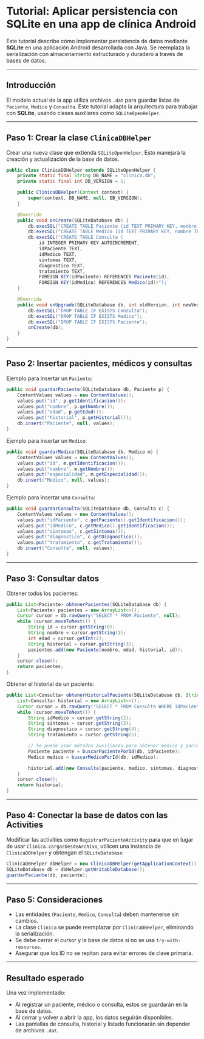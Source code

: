 # Tutorial: Aplicar persistencia con SQLite en una app de clínica Android

Este tutorial describe cómo implementar persistencia de datos mediante **SQLite** en una aplicación Android desarrollada con Java. Se reemplaza la serialización con almacenamiento estructurado y duradero a través de bases de datos.

---

## Introducción

El modelo actual de la app utiliza archivos `.dat` para guardar listas de `Paciente`, `Medico` y `Consulta`. Este tutorial adapta la arquitectura para trabajar con **SQLite**, usando clases auxiliares como `SQLiteOpenHelper`.

---

## Paso 1: Crear la clase `ClinicaDBHelper`

Crear una nueva clase que extienda `SQLiteOpenHelper`. Esto manejará la creación y actualización de la base de datos.

```java
public class ClinicaDBHelper extends SQLiteOpenHelper {
    private static final String DB_NAME = "clinica.db";
    private static final int DB_VERSION = 1;

    public ClinicaDBHelper(Context context) {
        super(context, DB_NAME, null, DB_VERSION);
    }

    @Override
    public void onCreate(SQLiteDatabase db) {
        db.execSQL("CREATE TABLE Paciente (id TEXT PRIMARY KEY, nombre TEXT, edad INTEGER, historial TEXT)");
        db.execSQL("CREATE TABLE Medico (id TEXT PRIMARY KEY, nombre TEXT, especialidad TEXT)");
        db.execSQL("CREATE TABLE Consulta (
            id INTEGER PRIMARY KEY AUTOINCREMENT,
            idPaciente TEXT,
            idMedico TEXT,
            sintomas TEXT,
            diagnostico TEXT,
            tratamiento TEXT,
            FOREIGN KEY(idPaciente) REFERENCES Paciente(id),
            FOREIGN KEY(idMedico) REFERENCES Medico(id))");
    }

    @Override
    public void onUpgrade(SQLiteDatabase db, int oldVersion, int newVersion) {
        db.execSQL("DROP TABLE IF EXISTS Consulta");
        db.execSQL("DROP TABLE IF EXISTS Medico");
        db.execSQL("DROP TABLE IF EXISTS Paciente");
        onCreate(db);
    }
}
```

---

## Paso 2: Insertar pacientes, médicos y consultas

Ejemplo para insertar un `Paciente`:

```java
public void guardarPaciente(SQLiteDatabase db, Paciente p) {
    ContentValues values = new ContentValues();
    values.put("id", p.getIdentificacion());
    values.put("nombre", p.getNombre());
    values.put("edad", p.getEdad());
    values.put("historial", p.getHistorial());
    db.insert("Paciente", null, values);
}
```

Ejemplo para insertar un `Medico`:

```java
public void guardarMedico(SQLiteDatabase db, Medico m) {
    ContentValues values = new ContentValues();
    values.put("id", m.getIdentificacion());
    values.put("nombre", m.getNombre());
    values.put("especialidad", m.getEspecialidad());
    db.insert("Medico", null, values);
}
```

Ejemplo para insertar una `Consulta`:

```java
public void guardarConsulta(SQLiteDatabase db, Consulta c) {
    ContentValues values = new ContentValues();
    values.put("idPaciente", c.getPaciente().getIdentificacion());
    values.put("idMedico", c.getMedico().getIdentificacion());
    values.put("sintomas", c.getSintomas());
    values.put("diagnostico", c.getDiagnostico());
    values.put("tratamiento", c.getTratamiento());
    db.insert("Consulta", null, values);
}
```

---

## Paso 3: Consultar datos

Obtener todos los pacientes:

```java
public List<Paciente> obtenerPacientes(SQLiteDatabase db) {
    List<Paciente> pacientes = new ArrayList<>();
    Cursor cursor = db.rawQuery("SELECT * FROM Paciente", null);
    while (cursor.moveToNext()) {
        String id = cursor.getString(0);
        String nombre = cursor.getString(1);
        int edad = cursor.getInt(2);
        String historial = cursor.getString(3);
        pacientes.add(new Paciente(nombre, edad, historial, id));
    }
    cursor.close();
    return pacientes;
}
```

Obtener el historial de un paciente:

```java
public List<Consulta> obtenerHistorialPaciente(SQLiteDatabase db, String idPaciente) {
    List<Consulta> historial = new ArrayList<>();
    Cursor cursor = db.rawQuery("SELECT * FROM Consulta WHERE idPaciente = ?", new String[]{idPaciente});
    while (cursor.moveToNext()) {
        String idMedico = cursor.getString(2);
        String sintomas = cursor.getString(3);
        String diagnostico = cursor.getString(4);
        String tratamiento = cursor.getString(5);

        // Se puede usar métodos auxiliares para obtener médico y paciente
        Paciente paciente = buscarPacientePorId(db, idPaciente);
        Medico medico = buscarMedicoPorId(db, idMedico);

        historial.add(new Consulta(paciente, medico, sintomas, diagnostico, tratamiento));
    }
    cursor.close();
    return historial;
}
```

---

## Paso 4: Conectar la base de datos con las Activities

Modificar las activities como `RegistrarPacienteActivity` para que en lugar de usar `Clinica.cargarDesdeArchivo`, utilicen una instancia de `ClinicaDBHelper` y obtengan el `SQLiteDatabase`:

```java
ClinicaDBHelper dbHelper = new ClinicaDBHelper(getApplicationContext());
SQLiteDatabase db = dbHelper.getWritableDatabase();
guardarPaciente(db, paciente);
```

---

## Paso 5: Consideraciones

* Las entidades (`Paciente`, `Medico`, `Consulta`) deben mantenerse sin cambios.
* La clase `Clinica` se puede reemplazar por `ClinicaDBHelper`, eliminando la serialización.
* Se debe cerrar el cursor y la base de datos si no se usa `try-with-resources`.
* Asegurar que los ID no se repitan para evitar errores de clave primaria.

---

## Resultado esperado

Una vez implementado:

* Al registrar un paciente, médico o consulta, estos se guardarán en la base de datos.
* Al cerrar y volver a abrir la app, los datos seguirán disponibles.
* Las pantallas de consulta, historial y listado funcionarán sin depender de archivos `.dat`.



